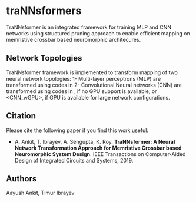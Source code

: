 # traNNsformers
TraNNsformer is an integrated framework for training MLP and CNN networks using structured pruning approach to enable efficient mapping on memristive crossbar based neuromorphic architecures.

## Network Topologies
TraNNsformer framework is implemented to transform mapping of two neural network topologies: 
1- Multi-layer perceptrons (MLP) are transformed using codes in <NN>
2- Convolutional Neural networks (CNN) are transformed using codes in <CNN>, if no GPU support is available, or <CNN_wGPU>, if GPU is available for large network configurations.


## Citation
Please cite the following paper if you find this work useful:

* A. Ankit, T. Ibrayev, A. Sengupta, K. Roy. **TraNNsformer: A Neural Network Transformation Approach for Memristive Crossbar based Neuromorphic System Design**. IEEE Transactions on Computer-Aided Design of Integrated Circuits and Systems, 2019. 

## Authors

Aayush Ankit, Timur Ibrayev
